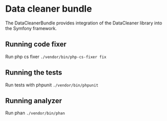# Data cleaner bundle

The DataCleanerBundle provides integration of the DataCleaner library into the Symfony framework.

## Running code fixer

Run php cs fixer `./vendor/bin/php-cs-fixer fix`

## Running the tests

Run tests with phpunit `./vendor/bin/phpunit`

## Running analyzer

Run phan `./vendor/bin/phan`